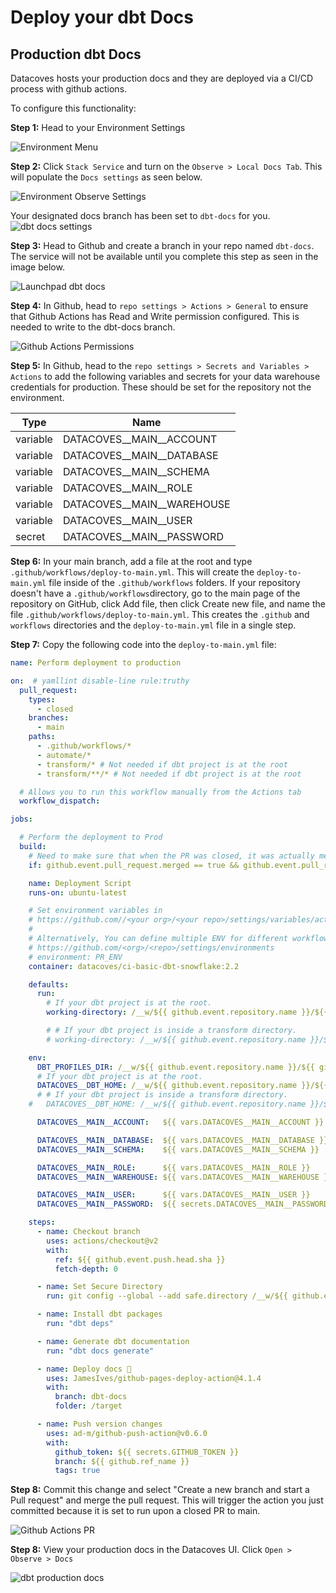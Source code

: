 # Deploy your dbt Docs

## Production dbt Docs 

Datacoves hosts your production docs and they are deployed via a CI/CD process with github actions. 

To configure this functionality:

**Step 1:** Head to your Environment Settings 

![Environment Menu](./assets/migration_environments.gif)

**Step 2:** Click `Stack Service` and turn on the `Observe > Local Docs Tab`. This will populate the `Docs settings` as seen below.

![Environment Observe Settings](./assets/migration_environment_observe_settings.gif)

Your designated docs branch has been set to `dbt-docs` for you. 
![dbt docs settings](./assets/migration_environment_dbt_docs.png)

**Step 3:** Head to Github and create a branch in your repo named `dbt-docs`. 
The service will not be available until you complete this step as seen in the image below.

![Launchpad dbt docs](./assets/migration_launchpad_dbt_docs.png)

**Step 4:** In Github, head to `repo settings > Actions > General` to ensure that Github Actions has Read and Write permission configured. This is needed to write to the dbt-docs branch. 

![Github Actions Permissions](assets/migration_github_actions_permissions.png)

**Step 5:** In Github, head to the `repo settings > Secrets and Variables > Actions` to add the following variables and secrets for your data warehouse credentials for production. These should be set for the repository not the environment.

| Type     | Name                               |
|----------|------------------------------------|
| variable | DATACOVES__MAIN__ACCOUNT           |
| variable | DATACOVES__MAIN__DATABASE          |
| variable | DATACOVES__MAIN__SCHEMA            |
| variable | DATACOVES__MAIN__ROLE              |
| variable | DATACOVES__MAIN__WAREHOUSE         |
| variable | DATACOVES__MAIN__USER              |
| secret   | DATACOVES__MAIN__PASSWORD          |

**Step 6:** In your main branch, add a file at the root and type `.github/workflows/deploy-to-main.yml`. This will create the `deploy-to-main.yml` file inside of the `.github/workflows` folders. If your repository doesn't have a `.github/workflows`directory, go to the main page of the repository on GitHub, click Add file, then click Create new file, and name the file `.github/workflows/deploy-to-main.yml`. This creates the `.github` and `workflows` directories and the `deploy-to-main.yml` file in a single step.

**Step 7:** Copy the following code into the `deploy-to-main.yml` file:

```yml
name: Perform deployment to production

on:  # yamllint disable-line rule:truthy
  pull_request:
    types:
      - closed
    branches:
      - main
    paths:
      - .github/workflows/*
      - automate/*
      - transform/* # Not needed if dbt project is at the root
      - transform/**/* # Not needed if dbt project is at the root

  # Allows you to run this workflow manually from the Actions tab
  workflow_dispatch:

jobs:

  # Perform the deployment to Prod
  build:
    # Need to make sure that when the PR was closed, it was actually merged.
    if: github.event.pull_request.merged == true && github.event.pull_request.base.ref == 'main'

    name: Deployment Script
    runs-on: ubuntu-latest

    # Set environment variables in
    # https://github.com//<your org>/<your repo>/settings/variables/actions
    #
    # Alternatively, You can define multiple ENV for different workflows.
    # https://github.com/<org>/<repo>/settings/environments
    # environment: PR_ENV
    container: datacoves/ci-basic-dbt-snowflake:2.2

    defaults:
      run:
        # If your dbt project is at the root.
        working-directory: /__w/${{ github.event.repository.name }}/${{ github.event.repository.name }} 

        # # If your dbt project is inside a transform directory.
        # working-directory: /__w/${{ github.event.repository.name }}/${{ github.event.repository.name }}/transform 

    env:
      DBT_PROFILES_DIR: /__w/${{ github.event.repository.name }}/${{ github.event.repository.name }}/automate/dbt
      # If your dbt project is at the root.
      DATACOVES__DBT_HOME: /__w/${{ github.event.repository.name }}/${{ github.event.repository.name }} 
      # # If your dbt project is inside a transform directory.
    #   DATACOVES__DBT_HOME: /__w/${{ github.event.repository.name }}/${{ github.event.repository.name }}/transform 

      DATACOVES__MAIN__ACCOUNT:   ${{ vars.DATACOVES__MAIN__ACCOUNT }}

      DATACOVES__MAIN__DATABASE:  ${{ vars.DATACOVES__MAIN__DATABASE }}
      DATACOVES__MAIN__SCHEMA:    ${{ vars.DATACOVES__MAIN__SCHEMA }}

      DATACOVES__MAIN__ROLE:      ${{ vars.DATACOVES__MAIN__ROLE }}
      DATACOVES__MAIN__WAREHOUSE: ${{ vars.DATACOVES__MAIN__WAREHOUSE }}

      DATACOVES__MAIN__USER:      ${{ vars.DATACOVES__MAIN__USER }}
      DATACOVES__MAIN__PASSWORD:  ${{ secrets.DATACOVES__MAIN__PASSWORD }}

    steps:
      - name: Checkout branch
        uses: actions/checkout@v2
        with:
          ref: ${{ github.event.push.head.sha }}
          fetch-depth: 0

      - name: Set Secure Directory
        run: git config --global --add safe.directory /__w/${{ github.event.repository.name }}/${{ github.event.repository.name }}

      - name: Install dbt packages
        run: "dbt deps"

      - name: Generate dbt documentation
        run: "dbt docs generate"

      - name: Deploy docs 🚀
        uses: JamesIves/github-pages-deploy-action@4.1.4
        with:
          branch: dbt-docs
          folder: /target

      - name: Push version changes
        uses: ad-m/github-push-action@v0.6.0
        with:
          github_token: ${{ secrets.GITHUB_TOKEN }}
          branch: ${{ github.ref_name }}
          tags: true
```
**Step 8:** Commit this change and select "Create a new branch and start a Pull request" and merge the pull request. This will trigger the action you just committed because it is set to run upon a closed PR to main. 

![Github Actions PR ](assets/migration_github_actions_pr.png)

**Step 8:** View your production docs in the Datacoves UI. Click `Open > Observe > Docs`

![dbt production docs](assets/migration_production_docs.png)
